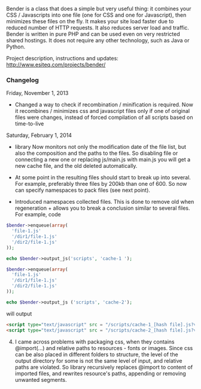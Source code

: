 Bender is a class that does a simple but very useful thing: it combines your CSS / Javascripts into one file (one for CSS and one for Javascript),
then minimizes these files on the fly. It makes your site load faster due to reduced number of HTTP requests. It also reduces server load and traffic.
Bender is written in pure PHP and can be used even on very restricted shared hostings. It does not require any other technology, such as Java or Python.

Project description, instructions and updates: http://www.esiteq.com/projects/bender/

<h3>Changelog</h3>

Friday, November 1, 2013
- Changed a way to check if recombination / minification is required. Now it recombines / minimizes css and javascript files only if one of original
  files were changes, instead of forced compilation of all scripts based on time-to-live

Saturday, February 1, 2014
- library Now monitors not only the modification date of the file list, but also the composition and the paths to the files. So disabling file or connecting a new one or replacing js/main.js with main.js you will get a new cache file, and the old deleted automatically.

- At some point in the resulting files should start to break up into several. For example, preferably three files by 200kb than one of 600. So now can specify namespaces to pack files (see next point).

- Introduced namespaces collected files. This is done to remove old when regeneration + allows you to break a conclusion similar to several files. For example, code
```php
$bender->enqueue(array(
  'file-1.js'
  '/dir1/file-1.js' 
  '/dir2/file-1.js'
));

echo $bender->output_js('scripts', 'cache-1 ');

$bender->enqueue(array(
  'file-1.js'
  '/dir1/file-1.js' 
  '/dir2/file-1.js'
));

echo $bender->output_js ('scripts', 'cache-2');
```
will output
```html
<script type="text/javascript" src = "/scripts/cache-1_[hash file].js?v=[generation timestamp]" ></script>
<script type="text/javascript" src = "/scripts/cache-2_[hash file].js?v=[generation timestamp]" ></script>
```
4) I came across problems with packaging css, when they contains @import(...) and relative paths to resources - fonts or images. Since css can be also placed in different folders to structure, the level of the output directory for some is not the same level of input, and relative paths are violated. 
So library recursively replaces @import to content of imported files, and rewrites resource's paths, appending or removing unwanted segments.
